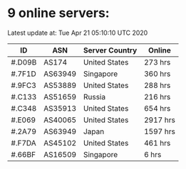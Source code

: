 # 9 online servers:

Latest update at: Tue Apr 21 05:10:10 UTC 2020

| ID | ASN | Server Country | Online |
| -- | --- | -------------- | ------ |
| #.D09B | AS174 | United States | 273 hrs |
| #.7F1D | AS63949 | Singapore | 360 hrs |
| #.9FC3 | AS53889 | United States | 288 hrs |
| #.C133 | AS51659 | Russia | 216 hrs |
| #.C348 | AS35913 | United States | 654 hrs |
| #.E069 | AS40065 | United States | 2917 hrs |
| #.2A79 | AS63949 | Japan | 1597 hrs |
| #.F7DA | AS45102 | United States | 461 hrs |
| #.66BF | AS16509 | Singapore | 6 hrs |

